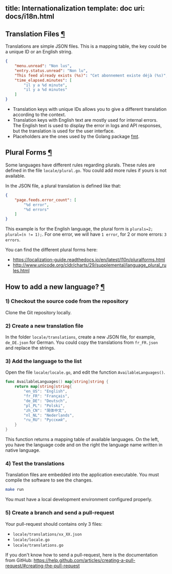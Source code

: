 title: Internationalization
template: doc
uri: docs/i18n.html
---
<h2 id="translation-files">Translation Files <a class="anchor" href="#translation-files" title="Permalink">¶</a></h2>

Translations are simple JSON files. This is a mapping table, the key
could be a unique ID or an English string.

```json
{
    "menu.unread": "Non lus",
    "entry.status.unread": "Non lu",
    "This feed already exists (%s)": "Cet abonnement existe déjà (%s)",
    "time_elapsed.minutes": [
        "il y a %d minute",
        "il y a %d minutes"
    ]
}
```

- Translation keys with unique IDs allows you to give a different translation according to the context.
- Translation keys with English text are mostly used for internal errors. The English text is used to display the error in logs and API responses, but the translation is used for the user interface.
- Placeholders are the ones used by the Golang package [fmt](https://golang.org/pkg/fmt/#hdr-Printing).

<h2 id="plural-forms">Plural Forms <a class="anchor" href="#plural-forms" title="Permalink">¶</a></h2>

Some languages have different rules regarding plurals.
These rules are defined in the file `locale/plural.go`.
You could add more rules if yours is not available.

In the JSON file, a plural translation is defined like that:

```json
{
    "page.feeds.error_count": [
        "%d error",
        "%d errors"
    ]
}
```

This example is for the English language, the plural form is `plurals=2; plural=(n != 1);`.
For one error, we will have `1 error`, for 2 or more errors: `3 errors`.

You can find the different plural forms here:

- <https://localization-guide.readthedocs.io/en/latest/l10n/pluralforms.html>
- <http://www.unicode.org/cldr/charts/29/supplemental/language_plural_rules.html>

<h2 id="new-translation">How to add a new language? <a class="anchor" href="#new-translation" title="Permalink">¶</a></h2>

### 1) Checkout the source code from the repository

Clone the Git repository locally.

### 2) Create a new translation file

In the folder `locale/translations`, create a new JSON file, for example, `de_DE.json` for German.
You could copy the translations from `fr_FR.json` and replace the strings.

### 3) Add the language to the list

Open the file `locale/locale.go`, and edit the function `AvailableLanguages()`.

```go
func AvailableLanguages() map[string]string {
    return map[string]string{
        "en_US": "English",
        "fr_FR": "Français",
        "de_DE": "Deutsch",
        "pl_PL": "Polski",
        "zh_CN": "简体中文",
        "nl_NL": "Nederlands",
        "ru_RU": "Русский",
    }
}
```

This function returns a mapping table of available languages.
On the left, you have the language code and on the right the language name written in native language.

### 4) Test the translations

Translation files are embedded into the application executable.
You must compile the software to see the changes.

```bash
make run
```

You must have a local development environment configured properly.

### 5) Create a branch and send a pull-request

Your pull-request should contains only 3 files:

- `locale/translations/xx_XX.json`
- `locale/locale.go`
- `locale/translations.go`

If you don't know how to send a pull-request, here is the documentation
from GitHub: <https://help.github.com/articles/creating-a-pull-request/#creating-the-pull-request>
